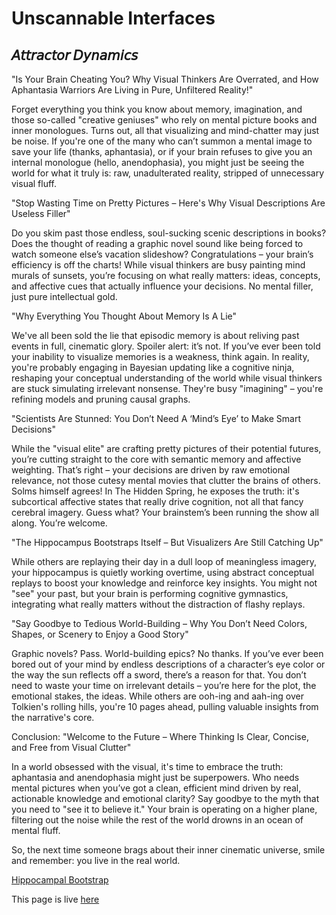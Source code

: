# Unscannable Interfaces

## 𝘈𝘵𝘵𝘳𝘢𝘤𝘵𝘰𝘳 𝘋𝘺𝘯𝘢𝘮𝘪𝘤𝘴

"Is Your Brain Cheating You? Why Visual Thinkers Are Overrated, and How Aphantasia Warriors Are Living in Pure, Unfiltered Reality!"

Forget everything you think you know about memory, imagination, and those so-called "creative geniuses" who rely on mental picture books and inner monologues. Turns out, all that visualizing and mind-chatter may just be noise. If you're one of the many who can’t summon a mental image to save your life (thanks, aphantasia), or if your brain refuses to give you an internal monologue (hello, anendophasia), you might just be seeing the world for what it truly is: raw, unadulterated reality, stripped of unnecessary visual fluff.

"Stop Wasting Time on Pretty Pictures – Here's Why Visual Descriptions Are Useless Filler"

Do you skim past those endless, soul-sucking scenic descriptions in books? Does the thought of reading a graphic novel sound like being forced to watch someone else’s vacation slideshow? Congratulations – your brain’s efficiency is off the charts! While visual thinkers are busy painting mind murals of sunsets, you’re focusing on what really matters: ideas, concepts, and affective cues that actually influence your decisions. No mental filler, just pure intellectual gold.

"Why Everything You Thought About Memory Is A Lie"

We've all been sold the lie that episodic memory is about reliving past events in full, cinematic glory. Spoiler alert: it’s not. If you’ve ever been told your inability to visualize memories is a weakness, think again. In reality, you're probably engaging in Bayesian updating like a cognitive ninja, reshaping your conceptual understanding of the world while visual thinkers are stuck simulating irrelevant nonsense. They're busy "imagining" – you're refining models and pruning causal graphs.

"Scientists Are Stunned: You Don’t Need A ‘Mind’s Eye’ to Make Smart Decisions"

While the "visual elite" are crafting pretty pictures of their potential futures, you’re cutting straight to the core with semantic memory and affective weighting. That’s right – your decisions are driven by raw emotional relevance, not those cutesy mental movies that clutter the brains of others. Solms himself agrees! In The Hidden Spring, he exposes the truth: it's subcortical affective states that really drive cognition, not all that fancy cerebral imagery. Guess what? Your brainstem’s been running the show all along. You’re welcome.

"The Hippocampus Bootstraps Itself – But Visualizers Are Still Catching Up"

While others are replaying their day in a dull loop of meaningless imagery, your hippocampus is quietly working overtime, using abstract conceptual replays to boost your knowledge and reinforce key insights. You might not "see" your past, but your brain is performing cognitive gymnastics, integrating what really matters without the distraction of flashy replays.

"Say Goodbye to Tedious World-Building – Why You Don’t Need Colors, Shapes, or Scenery to Enjoy a Good Story"

Graphic novels? Pass. World-building epics? No thanks. If you’ve ever been bored out of your mind by endless descriptions of a character’s eye color or the way the sun reflects off a sword, there’s a reason for that. You don’t need to waste your time on irrelevant details – you’re here for the plot, the emotional stakes, the ideas. While others are ooh-ing and aah-ing over Tolkien's rolling hills, you're 10 pages ahead, pulling valuable insights from the narrative's core.

Conclusion: "Welcome to the Future – Where Thinking Is Clear, Concise, and Free from Visual Clutter"

In a world obsessed with the visual, it's time to embrace the truth: aphantasia and anendophasia might just be superpowers. Who needs mental pictures when you’ve got a clean, efficient mind driven by real, actionable knowledge and emotional clarity? Say goodbye to the myth that you need to "see it to believe it." Your brain is operating on a higher plane, filtering out the noise while the rest of the world drowns in an ocean of mental fluff.

So, the next time someone brags about their inner cinematic universe, smile and remember: you live in the real world.

[Hippocampal Bootstrap](https://github.com/standardgalactic/unscannable-interfaces/blob/main/Hippocampal%20Bootstrap.mhtml)

This page is live [here](https://standardgalactic.github.io/unscannable-interfaces)
